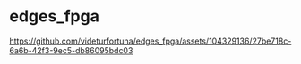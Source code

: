 # edges_fpga



https://github.com/videturfortuna/edges_fpga/assets/104329136/27be718c-6a6b-42f3-9ec5-db86095bdc03

